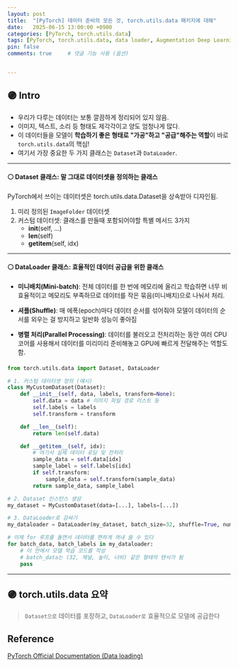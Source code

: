```yaml
---
layout: post
title:  "[PyTorch] 데이터 준비의 모든 것, torch.utils.data 패키지에 대해"
date:   2025-06-15 13:00:00 +0900
categories: [PyTorch, torch.utils.data]
tags: [PyTorch, torch.utils.data, data loader, Augmentation Deep Learning, AI]
pin: false
comments: true     # 댓글 기능 사용 (옵션)


---
```

## 🟣 Intro
- 우리가 다루는 데이터는 보통 깔끔하게 정리되어 있지 않음. 
- 이미지, 텍스트, 소리 등 형태도 제각각이고 양도 엄청나게 많다. 
- 이 데이터들을 모델이 **학습하기 좋은 형태로 "가공"하고 "공급"해주는 역할**이 바로 `torch.utils.data`의 핵심!
- 여기서 가장 중요한 두 가지 클래스는 `Dataset`과 `DataLoader`.

---

#### ⚪ Dataset 클래스: 말 그대로 데이터셋을 정의하는 클래스
PyTorch에서 쓰이는 데이터셋은 torch.utils.data.Dataset을 상속받아 디자인됨.

1) 미리 정의된 `ImageFolder` 데이터셋
2) 커스텀 데이터셋: 클래스를 만들때 포함되어야할 특별 메서드 3가지
    * __init__(self, ...)
    * __len__(self)
    * __getitem__(self, idx)


---


#### ⚪ DataLoader 클래스: 효율적인 데이터 공급을 위한 클래스
- **미니배치(Mini-batch)**: 전체 데이터를 한 번에 메모리에 올리고 학습하면 너무 비효율적이고 메모리도 부족하므로 데이터를 작은 묶음(미니배치)으로 나눠서 처리.

- **셔플(Shuffle)**: 매 에폭(epoch)마다 데이터 순서를 섞어줘야 모델이 데이터의 순서를 외우는 걸 방지하고 일반화 성능이 좋아짐

- **병렬 처리(Parallel Processing)**: 데이터를 불러오고 전처리하는 동안 여러 CPU 코어를 사용해서 데이터를 미리미리 준비해놓고 GPU에 빠르게 전달해주는 역할도 함.


#### 
```py
from torch.utils.data import Dataset, DataLoader

# 1. 커스텀 데이터셋 정의 (예시)
class MyCustomDataset(Dataset):
    def __init__(self, data, labels, transform=None):
        self.data = data # 이미지 파일 경로 리스트 등
        self.labels = labels
        self.transform = transform

    def __len__(self):
        return len(self.data)

    def __getitem__(self, idx):
        # 여기서 실제 데이터 로딩 및 전처리
        sample_data = self.data[idx]
        sample_label = self.labels[idx]
        if self.transform:
            sample_data = self.transform(sample_data)
        return sample_data, sample_label

# 2. Dataset 인스턴스 생성
my_dataset = MyCustomDataset(data=[...], labels=[...])

# 3. DataLoader로 감싸기
my_dataloader = DataLoader(my_dataset, batch_size=32, shuffle=True, num_workers=4)

# 이제 for 루프를 돌면서 데이터를 편하게 꺼내 쓸 수 있다
for batch_data, batch_labels in my_dataloader:
    # 이 안에서 모델 학습 코드를 작성
    # batch_data는 (32, 채널, 높이, 너비) 같은 형태의 텐서가 됨
    pass
```

---

## 🟣 torch.utils.data 요약
> `Dataset으로` 데이터를 포장하고, `DataLoader로` 효율적으로 모델에 공급한다

## Reference
[PyTorch Official Documentation (Data loading)](https://docs.pytorch.org/tutorials/beginner/data_loading_tutorial.html) 

